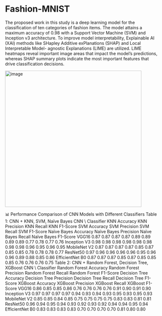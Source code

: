 # Fashion-MNIST

The proposed work in this study is a deep learning model for
the classification of ten categories of fashion items. The model
attains a maximum accuracy of 0.98 with a Support Vector
Machine (SVM) and Inception v3 architecture. To improve model
interpretability, Explainable AI (XAI) methods like SHapley
Additive exPlanations (SHAP) and Local Interpretable Model-
agnostic Explanations (LIME) are utilized. LIME heatmaps
reveal important image areas that impact the model’s predictions,
whereas SHAP summary plots indicate the most important
features that drive classification decisions.

<img width="448" alt="image" src="https://github.com/user-attachments/assets/fa08a2e8-0f8a-4eff-a77d-e837faf93a8a" />


📊 Performance Comparison of CNN Models with Different Classifiers
Table 1: CNN + KNN, SVM, Naïve Bayes
CNN \ Classifier	KNN Accuracy	KNN Precision	KNN Recall	KNN F1-Score	SVM Accuracy	SVM Precision	SVM Recall	SVM F1-Score	Naïve Bayes Accuracy	Naïve Bayes Precision	Naïve Bayes Recall	Naïve Bayes F1-Score
VGG16	0.87	0.87	0.87	0.87	0.89	0.89	0.89	0.89	0.77	0.78	0.77	0.76
Inception V3	0.98	0.98	0.98	0.98	0.98	0.98	0.98	0.98	0.96	0.95	0.96	0.95
MobileNet V2	0.87	0.87	0.87	0.87	0.85	0.87	0.85	0.85	0.78	0.78	0.78	0.77
ResNet50	0.97	0.96	0.96	0.96	0.96	0.95	0.96	0.96	0.89	0.88	0.85	0.86
EfficientNet B0	0.87	0.87	0.87	0.85	0.87	0.85	0.85	0.85	0.76	0.76	0.76	0.75
Table 2: CNN + Random Forest, Decision Tree, XGBoost
CNN \ Classifier	Random Forest Accuracy	Random Forest Precision	Random Forest Recall	Random Forest F1-Score	Decision Tree Accuracy	Decision Tree Precision	Decision Tree Recall	Decision Tree F1-Score	XGBoost Accuracy	XGBoost Precision	XGBoost Recall	XGBoost F1-Score
VGG16	0.86	0.85	0.85	0.86	0.76	0.76	0.76	0.76	0.91	0.90	0.91	0.90
Inception V3	0.97	0.97	0.97	0.97	0.94	0.93	0.94	0.93	0.95	0.93	0.95	0.93
MobileNet V2	0.85	0.85	0.84	0.85	0.75	0.75	0.75	0.75	0.83	0.83	0.81	0.81
ResNet50	0.96	0.94	0.95	0.94	0.93	0.92	0.93	0.92	0.94	0.94	0.95	0.94
EfficientNet B0	0.83	0.83	0.83	0.83	0.70	0.70	0.70	0.70	0.81	0.80	0.80

